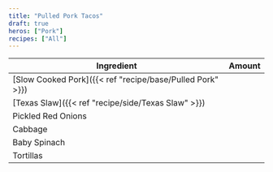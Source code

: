 ```yaml
---
title: "Pulled Pork Tacos"
draft: true
heros: ["Pork"]
recipes: ["All"]
---
```


| Ingredient  | Amount |
| ----- | ----- | 
| [Slow Cooked Pork]({{< ref "recipe/base/Pulled Pork" >}}) | |
| [Texas Slaw]({{< ref "recipe/side/Texas Slaw" >}}) |  |
| Pickled Red Onions |  |
| Cabbage |  |
| Baby Spinach |  |
| Tortillas |  |